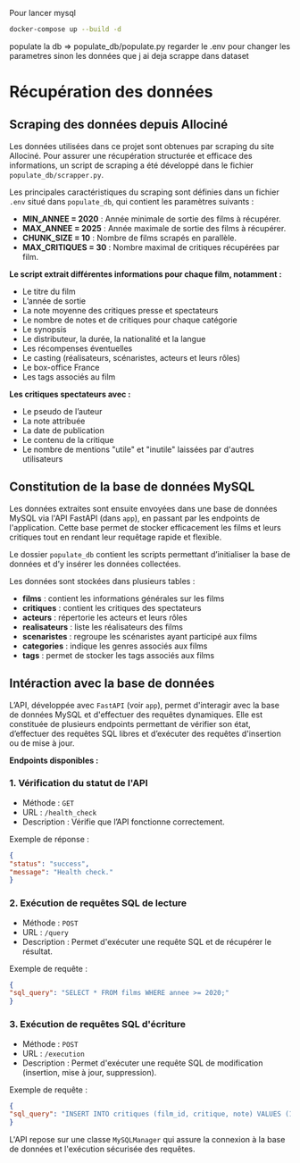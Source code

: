 Pour lancer mysql 
```bash
docker-compose up --build -d
```

populate la db => populate_db/populate.py regarder le .env pour changer les parametres 
sinon les données que j ai deja scrappe dans dataset

# Récupération des données

## Scraping des données depuis Allociné
Les données utilisées dans ce projet sont obtenues par scraping du site Allociné. Pour assurer une récupération structurée et efficace des informations, un script de scraping a été développé dans le fichier `populate_db/scrapper.py`.

Les principales caractéristiques du scraping sont définies dans un fichier `.env` situé dans `populate_db`, qui contient les paramètres suivants :

- **MIN_ANNEE = 2020** : Année minimale de sortie des films à récupérer.
- **MAX_ANNEE = 2025** : Année maximale de sortie des films à récupérer.
- **CHUNK_SIZE = 10** : Nombre de films scrapés en parallèle.
- **MAX_CRITIQUES = 30** : Nombre maximal de critiques récupérées par film.
  
**Le script extrait différentes informations pour chaque film, notamment :**
- Le titre du film
- L’année de sortie
- La note moyenne des critiques presse et spectateurs
- Le nombre de notes et de critiques pour chaque catégorie
- Le synopsis
- Le distributeur, la durée, la nationalité et la langue
- Les récompenses éventuelles
- Le casting (réalisateurs, scénaristes, acteurs et leurs rôles)
- Le box-office France
- Les tags associés au film

**Les critiques spectateurs avec :**
- Le pseudo de l’auteur
- La note attribuée
- La date de publication
- Le contenu de la critique
- Le nombre de mentions "utile" et "inutile" laissées par d'autres utilisateurs
  
## Constitution de la base de données MySQL
Les données extraites sont ensuite envoyées dans une base de données MySQL via l'API FastAPI (dans `app`), en passant par les endpoints de l'application. Cette base permet de stocker efficacement les films et leurs critiques tout en rendant leur requêtage rapide et flexible.

Le dossier `populate_db` contient les scripts permettant d’initialiser la base de données et d’y insérer les données collectées.

Les données sont stockées dans plusieurs tables :
- **films** : contient les informations générales sur les films
- **critiques** : contient les critiques des spectateurs
- **acteurs** : répertorie les acteurs et leurs rôles
- **realisateurs** : liste les réalisateurs des films
- **scenaristes** : regroupe les scénaristes ayant participé aux films
- **categories** : indique les genres associés aux films
- **tags** : permet de stocker les tags associés aux films

## Intéraction avec la base de données 
L’API, développée avec `FastAPI` (voir `app`), permet d'interagir avec la base de données MySQL et d'effectuer des requêtes dynamiques. Elle est constituée de plusieurs endpoints permettant de vérifier son état, d’effectuer des requêtes SQL libres et d’exécuter des requêtes d'insertion ou de mise à jour.

**Endpoints disponibles :**

### 1. Vérification du statut de l'API
- Méthode : `GET`
- URL : `/health_check`
- Description : Vérifie que l’API fonctionne correctement.

Exemple de réponse :
```json
{
"status": "success",
"message": "Health check."
}
```

### 2. Exécution de requêtes SQL de lecture
- Méthode : `POST`
- URL : `/query`
- Description : Permet d'exécuter une requête SQL et de récupérer le résultat.

Exemple de requête :
```json
{
"sql_query": "SELECT * FROM films WHERE annee >= 2020;"
}
```

### 3. Exécution de requêtes SQL d'écriture
- Méthode : `POST`
- URL : `/execution`
- Description : Permet d'exécuter une requête SQL de modification (insertion, mise à jour, suppression).

Exemple de requête :
```json
{
"sql_query": "INSERT INTO critiques (film_id, critique, note) VALUES (1, 'Très bon film', 4.5);"
}
```

L'API repose sur une classe `MySQLManager` qui assure la connexion à la base de données et l'exécution sécurisée des requêtes.

